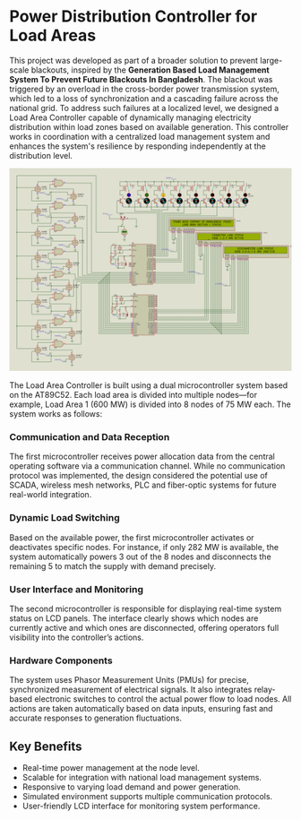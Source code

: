 # Power Distribution Controller for Load Areas
This project was developed as part of a broader solution to prevent large-scale blackouts, inspired by the **Generation Based Load Management System To Prevent Future Blackouts In Bangladesh**. The blackout was triggered by an overload in the cross-border power transmission system, which led to a loss of synchronization and a cascading failure across the national grid. To address such failures at a localized level, we designed a Load Area Controller capable of dynamically managing electricity distribution within load zones based on available generation. This controller works in coordination with a centralized load management system and enhances the system's resilience by responding independently at the distribution level.

![Load Area 1 (600 MW) Status in Generation Variations.jpg](https://github.com/mehedihassanarman/Power-Distribution-Controller-for-Load-Areas/blob/main/Project%20Image/Load%20Area%201%20(600%20MW)%20Status%20in%20Generation%20Variations.jpg)

The Load Area Controller is built using a dual microcontroller system based on the AT89C52. Each load area is divided into multiple nodes—for example, Load Area 1 (600 MW) is divided into 8 nodes of 75 MW each. The system works as follows:

### Communication and Data Reception
The first microcontroller receives power allocation data from the central operating software via a communication channel. While no communication protocol was implemented, the design considered the potential use of SCADA, wireless mesh networks, PLC and fiber-optic systems for future real-world integration.

### Dynamic Load Switching
Based on the available power, the first microcontroller activates or deactivates specific nodes. For instance, if only 282 MW is available, the system automatically powers 3 out of the 8 nodes and disconnects the remaining 5 to match the supply with demand precisely.

### User Interface and Monitoring
The second microcontroller is responsible for displaying real-time system status on LCD panels. The interface clearly shows which nodes are currently active and which ones are disconnected, offering operators full visibility into the controller’s actions.

### Hardware Components
The system uses Phasor Measurement Units (PMUs) for precise, synchronized measurement of electrical signals. It also integrates relay-based electronic switches to control the actual power flow to load nodes. All actions are taken automatically based on data inputs, ensuring fast and accurate responses to generation fluctuations.


## Key Benefits
- Real-time power management at the node level.
- Scalable for integration with national load management systems.
- Responsive to varying load demand and power generation.
- Simulated environment supports multiple communication protocols.
- User-friendly LCD interface for monitoring system performance.

